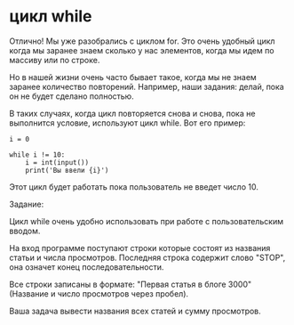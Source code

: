 # цикл while

Отлично! Мы уже разобрались с циклом for. Это очень удобный цикл когда мы заранее знаем сколько у нас элементов, когда мы идем по массиву или по строке. 

Но в нашей жизни очень часто бывает такое, когда мы не знаем  заранее количество повторений. Например, наши задания: делай, пока он не будет сделано полностью.

В таких случаях, когда цикл повторяется снова и снова, пока не выполнится условие, используют цикл while. Вот его пример:

```
i = 0

while i != 10:
	i = int(input())
	print('Вы ввели {i}')

```

Этот цикл будет работать пока пользователь не введет число 10.

Задание:

Цикл while очень удобно использовать при работе с пользовательским вводом. 

На вход программе поступают строки которые состоят из названия статьи и числа просмотров. Последняя строка содержит слово "STOP", она означет конец последовательности.

Все строки записаны в формате: "Первая статья в блоге 3000" (Название и число просмотров через пробел).

Ваша задача вывести названия всех статей и сумму просмотров.